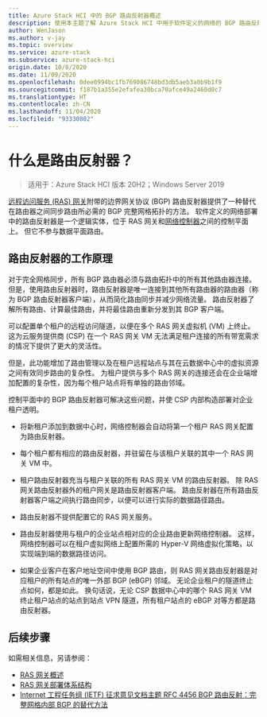 ```yaml
---
title: Azure Stack HCI 中的 BGP 路由反射器概述
description: 使用本主题了解 Azure Stack HCI 中用于软件定义的网络的 BGP 路由反射器。
author: WenJason
ms.author: v-jay
ms.topic: overview
ms.service: azure-stack
ms.subservice: azure-stack-hci
origin.date: 10/8/2020
ms.date: 11/09/2020
ms.openlocfilehash: 0dee0994bc1fb769086748bd3db5aeb3a0b9b1f9
ms.sourcegitcommit: f187b1a355e2efafea30bca70afce49a2460d0c7
ms.translationtype: HT
ms.contentlocale: zh-CN
ms.lasthandoff: 11/04/2020
ms.locfileid: "93330802"
---
```

# <a name="what-is-route-reflector"></a>什么是路由反射器？

> 适用于：Azure Stack HCI 版本 20H2；Windows Server 2019

[远程访问服务 (RAS) 网关](gateway-overview.md)附带的边界网关协议 (BGP) 路由反射器提供了一种替代在路由器之间同步路由所必需的 BGP 完整网格拓扑的方法。 软件定义的网络部署中的路由反射器是一个逻辑实体，位于 RAS 网关和[网络控制器](network-controller-overview.md)之间的控制平面上。 但它不参与数据平面路由。

## <a name="how-route-reflector-works"></a>路由反射器的工作原理

对于完全网格同步，所有 BGP 路由器必须与路由拓扑中的所有其他路由器连接。 但是，使用路由反射器时，路由反射器是唯一连接到其他所有路由器的路由器（称为 BGP 路由反射器客户端），从而简化路由同步并减少网络流量。 路由反射器了解所有路由、计算最佳路由，并将最佳路由重新分发到其 BGP 客户端。

可以配置单个租户的远程访问隧道，以便在多个 RAS 网关虚拟机 (VM) 上终止。 这为云服务提供商 (CSP) 在一个 RAS 网关 VM 无法满足租户连接的所有带宽需求的情况下提供了更大的灵活性。

但是，此功能增加了路由管理以及在租户远程站点与其在云数据中心中的虚拟资源之间有效同步路由的复杂性。 为租户提供与多个 RAS 网关的连接还会在企业端增加配置的复杂性，因为每个租户站点将有单独的路由邻域。

控制平面中的 BGP 路由反射器可解决这些问题，并使 CSP 内部构造部署对企业租户透明。

- 将新租户添加到数据中心时，网络控制器会自动将第一个租户 RAS 网关配置为路由反射器。

- 每个租户都有相应的路由反射器，并驻留在与该租户关联的其中一个 RAS 网关 VM 中。

- 租户路由反射器充当与租户关联的所有 RAS 网关 VM 的路由反射器。 除 RAS 网关路由反射器外的租户网关是路由反射器客户端。 路由反射器在所有路由反射器客户端之间执行路由同步，以便可以进行实际的数据路径路由。

- 路由反射器不提供配置它的 RAS 网关服务。

- 路由反射器使用与租户的企业站点相对应的企业路由更新网络控制器。 这样，网络控制器可以在租户虚拟网络上配置所需的 Hyper-V 网络虚拟化策略，以实现端到端的数据路径访问。

- 如果企业客户在客户地址空间中使用 BGP 路由，则 RAS 网关路由反射器是对应租户的所有站点的唯一外部 BGP (eBGP) 邻域。 无论企业租户的隧道终止点如何，都是如此。 换句话说，无论 CSP 数据中心中的哪个 RAS 网关 VM 终止租户站点的站点到站点 VPN 隧道，所有租户站点的 eBGP 对等方都是路由反射器。

## <a name="next-steps"></a>后续步骤

如需相关信息，另请参阅：

- [RAS 网关概述](gateway-overview.md)
- [RAS 网关部署体系结构](https://docs.microsoft.com/windows-server/networking/sdn/technologies/network-function-virtualization/ras-gateway-deployment-architecture)
- [Internet 工程任务组 (IETF) 征求意见文档主题 RFC 4456 BGP 路由反射：完整网格内部 BGP 的替代方法](https://tools.ietf.org/html/rfc4456)
